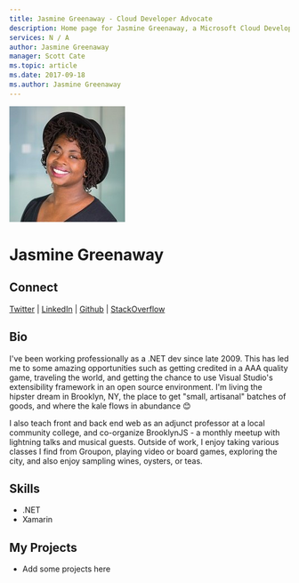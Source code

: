 ```yaml
---
title: Jasmine Greenaway - Cloud Developer Advocate
description: Home page for Jasmine Greenaway, a Microsoft Cloud Developer Advocate
services: N / A
author: Jasmine Greenaway
manager: Scott Cate
ms.topic: article
ms.date: 2017-09-18
ms.author: Jasmine Greenaway
---
```


![Image of Jasmine Greenaway](media/profiles/jasmine-greenaway.png)

# Jasmine Greenaway


## Connect
[Twitter](https://twitter.com/paladique) | [LinkedIn](https://linkedin.com/in/jasminegreenaway) | [Github](https://github.com/paladique) | [StackOverflow](https://stackoverflow.com/users/5040855/jasmine)

## Bio

I've been working professionally as a .NET dev since late 2009. This has led me to some amazing opportunities such as getting credited in a AAA quality game, traveling the world, and getting the chance to use Visual Studio's extensibility framework in an open source environment. I'm living the hipster dream in Brooklyn, NY, the place to get "small, artisanal" batches of goods, and where the kale flows in abundance 😊 

I also teach front and back end web as an adjunct professor at a local community college, and co-organize BrooklynJS - a monthly meetup with lightning talks and musical guests. Outside of work, I enjoy taking various classes I find from Groupon, playing video or board games, exploring the city, and also enjoy sampling wines, oysters, or teas.

## Skills

* .NET
* Xamarin


## My Projects

* Add some projects here
